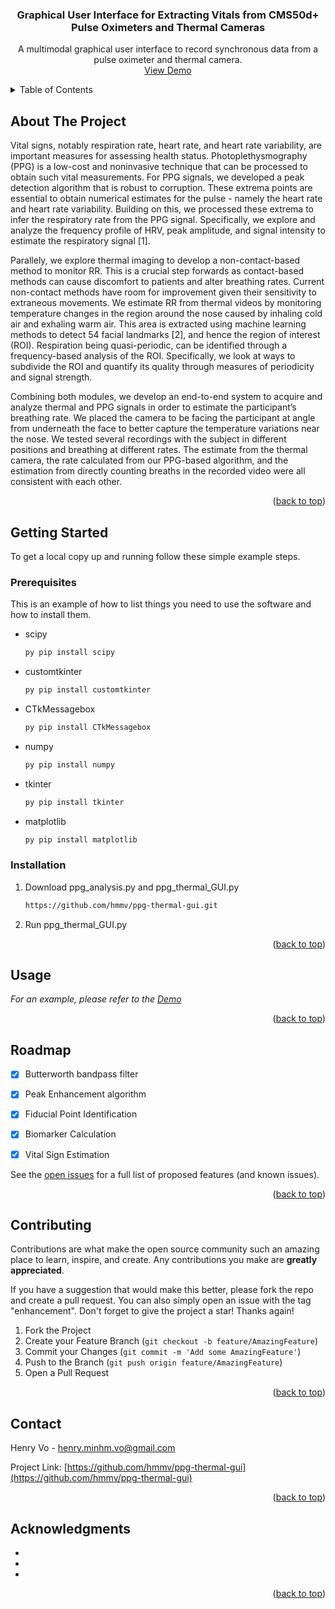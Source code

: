 <!-- Improved compatibility of back to top link: See: https://github.com/othneildrew/Best-README-Template/pull/73 -->
<a id="readme-top"></a>
<!--
*** Thanks for checking out the Best-README-Template. If you have a suggestion
*** that would make this better, please fork the repo and create a pull request
*** or simply open an issue with the tag "enhancement".
*** Don't forget to give the project a star!
*** Thanks again! Now go create something AMAZING! :D
-->



<!-- PROJECT SHIELDS -->
<!--
*** I'm using markdown "reference style" links for readability.
*** Reference links are enclosed in brackets [ ] instead of parentheses ( ).
*** See the bottom of this document for the declaration of the reference variables
*** for contributors-url, forks-url, etc. This is an optional, concise syntax you may use.
*** https://www.markdownguide.org/basic-syntax/#reference-style-links
-->

<h3 align="center">Graphical User Interface for Extracting Vitals from CMS50d+ Pulse Oximeters and Thermal Cameras</h3>

  <p align="center">
    A multimodal graphical user interface to record synchronous data from a pulse oximeter and thermal camera.
    <br />
    <a href="https://github.com/hmmv/ppg-thermal-gui">View Demo</a>
  </p>
</div>



<!-- TABLE OF CONTENTS -->
<details>
  <summary>Table of Contents</summary>
  <ol>
    <li>
      <a href="#about-the-project">About The Project</a>
    </li>
    <li>
      <a href="#getting-started">Getting Started</a>
      <ul>
        <li><a href="#prerequisites">Prerequisites</a></li>
        <li><a href="#installation">Installation</a></li>
      </ul>
    </li>
    <li><a href="#usage">Usage</a></li>
    <li><a href="#roadmap">Roadmap</a></li>
    <li><a href="#contributing">Contributing</a></li>
    <li><a href="#contact">Contact</a></li>
    <li><a href="#acknowledgments">Acknowledgments</a></li>
  </ol>
</details>



<!-- ABOUT THE PROJECT -->
## About The Project

<p>Vital signs, notably respiration rate, heart rate, and heart rate variability, are important measures for assessing health status. Photoplethysmography (PPG) is a low-cost and noninvasive technique that can be processed to obtain such vital measurements. For PPG signals, we developed a peak detection algorithm that is robust to corruption. These extrema points are essential to obtain numerical estimates for the pulse - namely the heart rate and heart rate variability. Building on this, we processed these extrema to infer the respiratory rate from the PPG signal. Specifically, we explore and analyze the frequency profile of HRV, peak amplitude, and signal intensity to estimate the respiratory signal [1].</p>
<p>Parallely, we explore thermal imaging to develop a non-contact-based method to monitor RR. This is a crucial step forwards as contact-based methods can cause discomfort to patients and alter breathing rates. Current non-contact methods have room for improvement given their sensitivity to extraneous movements. We estimate RR from thermal videos by monitoring temperature changes in the region around the nose caused by inhaling cold air and exhaling warm air. This area is extracted using machine learning methods to detect 54 facial landmarks [2], and hence the region of interest (ROI). Respiration being quasi-periodic, can be identified through a frequency-based analysis of the ROI. Specifically, we look at ways to subdivide the ROI and quantify its quality through measures of periodicity and signal strength.</p>
<p>Combining both modules, we develop an end-to-end system to acquire and analyze thermal and PPG signals in order to estimate the participant’s breathing rate. We placed the camera to be facing the participant at angle from underneath the face to better capture the temperature variations near the nose. We tested several recordings with the subject in different positions and breathing at different rates. The estimate from the thermal camera, the rate calculated from our PPG-based algorithm, and the estimation from directly counting breaths in the recorded video were all consistent with each other.</p>


<p align="right">(<a href="#readme-top">back to top</a>)</p>



<!-- GETTING STARTED -->
## Getting Started

To get a local copy up and running follow these simple example steps.

### Prerequisites

This is an example of how to list things you need to use the software and how to install them.
* scipy
  ```sh
  py pip install scipy
  ```
* customtkinter
  ```sh
  py pip install customtkinter
  ```
* CTkMessagebox
  ```sh
  py pip install CTkMessagebox
  ```
* numpy
  ```sh
  py pip install numpy
  ```
* tkinter
  ```sh
  py pip install tkinter
  ```

* matplotlib
  ```sh
  py pip install matplotlib
  ```

### Installation

1. Download ppg_analysis.py and ppg_thermal_GUI.py
   ```sh
   https://github.com/hmmv/ppg-thermal-gui.git
   ```
2. Run ppg_thermal_GUI.py

<p align="right">(<a href="#readme-top">back to top</a>)</p>



<!-- USAGE EXAMPLES -->
## Usage


_For an example, please refer to the [Demo](https://example.com)_

<p align="right">(<a href="#readme-top">back to top</a>)</p>



<!-- ROADMAP -->
## Roadmap

- [x] Butterworth bandpass filter
- [x] Peak Enhancement algorithm
- [x] Fiducial Point Identification
- [x] Biomarker Calculation
- [x] Vital Sign Estimation 


See the [open issues](https://github.com/hmmv/ppg-thermal-gui/issues) for a full list of proposed features (and known issues).

<p align="right">(<a href="#readme-top">back to top</a>)</p>



<!-- CONTRIBUTING -->
## Contributing

Contributions are what make the open source community such an amazing place to learn, inspire, and create. Any contributions you make are **greatly appreciated**.

If you have a suggestion that would make this better, please fork the repo and create a pull request. You can also simply open an issue with the tag "enhancement".
Don't forget to give the project a star! Thanks again!

1. Fork the Project
2. Create your Feature Branch (`git checkout -b feature/AmazingFeature`)
3. Commit your Changes (`git commit -m 'Add some AmazingFeature'`)
4. Push to the Branch (`git push origin feature/AmazingFeature`)
5. Open a Pull Request

<p align="right">(<a href="#readme-top">back to top</a>)</p>



<!-- CONTACT -->
## Contact

Henry Vo - henry.minhm.vo@gmail.com

Project Link: [https://github.com/hmmv/ppg-thermal-gui](https://github.com/hmmv/ppg-thermal-gui)

<p align="right">(<a href="#readme-top">back to top</a>)</p>



<!-- ACKNOWLEDGMENTS -->
## Acknowledgments

* []()
* []()
* []()

<p align="right">(<a href="#readme-top">back to top</a>)</p>



<!-- MARKDOWN LINKS & IMAGES -->
<!-- https://www.markdownguide.org/basic-syntax/#reference-style-links -->
[contributors-shield]: https://img.shields.io/github/contributors/hmmv/ppg-thermal-gui.svg?style=for-the-badge
[contributors-url]: https://github.com/hmmv/ppg-thermal-gui/graphs/contributors
[forks-shield]: https://img.shields.io/github/forks/hmmv/ppg-thermal-gui.svg?style=for-the-badge
[forks-url]: https://github.com/hmmv/ppg-thermal-gui/network/members
[stars-shield]: https://img.shields.io/github/stars/hmmv/ppg-thermal-gui.svg?style=for-the-badge
[stars-url]: https://github.com/hmmv/ppg-thermal-gui/stargazers
[issues-shield]: https://img.shields.io/github/issues/hmmv/ppg-thermal-gui.svg?style=for-the-badge
[issues-url]: https://github.com/hmmv/ppg-thermal-gui/issues
[license-shield]: https://img.shields.io/github/license/hmmv/ppg-thermal-gui.svg?style=for-the-badge
[license-url]: https://github.com/hmmv/ppg-thermal-gui/blob/master/LICENSE.txt
[linkedin-shield]: https://img.shields.io/badge/-LinkedIn-black.svg?style=for-the-badge&logo=linkedin&colorB=555
[linkedin-url]: https://linkedin.com/in/henry-minh-man-vo
[product-screenshot]: images/screenshot.png
[Next.js]: https://img.shields.io/badge/next.js-000000?style=for-the-badge&logo=nextdotjs&logoColor=white
[Next-url]: https://nextjs.org/
[React.js]: https://img.shields.io/badge/React-20232A?style=for-the-badge&logo=react&logoColor=61DAFB
[React-url]: https://reactjs.org/
[Vue.js]: https://img.shields.io/badge/Vue.js-35495E?style=for-the-badge&logo=vuedotjs&logoColor=4FC08D
[Vue-url]: https://vuejs.org/
[Angular.io]: https://img.shields.io/badge/Angular-DD0031?style=for-the-badge&logo=angular&logoColor=white
[Angular-url]: https://angular.io/
[Svelte.dev]: https://img.shields.io/badge/Svelte-4A4A55?style=for-the-badge&logo=svelte&logoColor=FF3E00
[Svelte-url]: https://svelte.dev/
[Laravel.com]: https://img.shields.io/badge/Laravel-FF2D20?style=for-the-badge&logo=laravel&logoColor=white
[Laravel-url]: https://laravel.com
[Bootstrap.com]: https://img.shields.io/badge/Bootstrap-563D7C?style=for-the-badge&logo=bootstrap&logoColor=white
[Bootstrap-url]: https://getbootstrap.com
[JQuery.com]: https://img.shields.io/badge/jQuery-0769AD?style=for-the-badge&logo=jquery&logoColor=white
[JQuery-url]: https://jquery.com 
